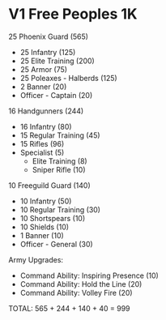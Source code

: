 # V1 Free Peoples 1K

25 Phoenix Guard (565)
- 25 Infantry (125)
- 25 Elite Training (200)
- 25 Armor (75)
- 25 Poleaxes - Halberds (125)
- 2 Banner (20)
- Officer - Captain (20)

16 Handgunners (244)
- 16 Infantry (80)
- 15 Regular Training (45)
- 15 Rifles (96)
- Specialist (5)
	- Elite Training (8)
	- Sniper Rifle (10)

10 Freeguild Guard (140)
- 10 Infantry (50)
- 10 Regular Training (30)
- 10 Shortspears (10)
- 10 Shields (10)
- 1 Banner (10)
- Officer - General (30)

Army Upgrades:

- Command Ability: Inspiring Presence (10)
- Command Ability: Hold the Line (20)
- Command Ability: Volley Fire (20)

TOTAL: 565 + 244 + 140 + 40 = 999
